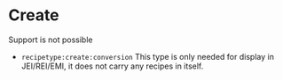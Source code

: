 # Create
Support is not possible
- `recipetype:create:conversion` This type is only needed for display in JEI/REI/EMI, it does not carry any recipes in itself.